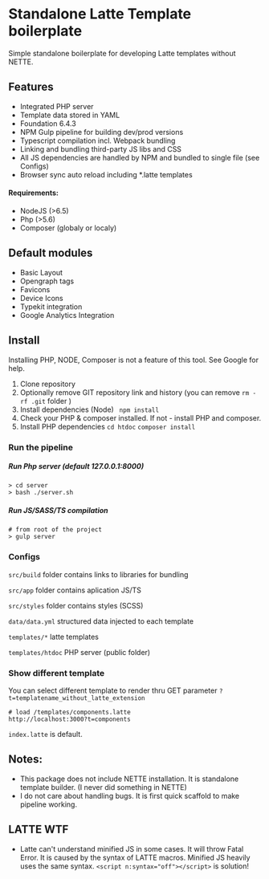 # Standalone Latte Template boilerplate

Simple standalone boilerplate for developing Latte templates without NETTE. 

## Features

- Integrated PHP server
- Template data stored in YAML
- Foundation 6.4.3
- NPM Gulp pipeline for building dev/prod versions
- Typescript compilation incl. Webpack bundling
- Linking and bundling third-party JS libs and CSS
- All JS dependencies are handled by NPM and bundled to single file (see Configs)
- Browser sync auto reload including *.latte templates

#### Requirements:
- NodeJS (>6.5)
- Php (>5.6)
- Composer (globaly or localy)


## Default modules
- Basic Layout
- Opengraph tags
- Favicons
- Device Icons
- Typekit integration
- Google Analytics Integration

## Install
Installing PHP, NODE, Composer is not a feature of this tool. See Google for help.

1) Clone repository 
2) Optionally remove GIT repository link and history (you can remove ```rm -rf .git``` folder )
3) Install dependencies (Node)
``` npm install```
4) Check your PHP & composer installed. If not - install PHP and composer.
5) Install PHP dependencies ```cd htdoc``` ```composer install```


### Run the pipeline 

##### Run Php server (default 127.0.0.1:8000)
```
> cd server
> bash ./server.sh
```

##### Run JS/SASS/TS compilation

```
# from root of the project
> gulp server
```

### Configs

```src/build``` folder contains links to libraries for bundling

```src/app``` folder contains aplication JS/TS

```src/styles``` folder contains styles (SCSS)

```data/data.yml``` structured data injected to each template

```templates/*``` latte templates

```templates/htdoc``` PHP server (public folder)


### Show different template

You can select different template to render thru GET parameter ```?t=templatename_without_latte_extension```

```
# load /templates/components.latte
http://localhost:3000?t=components
```

```index.latte``` is default.

## Notes:
- This package does not include NETTE installation. It is standalone template builder. (I never did something in NETTE)
- I do not care about handling bugs. It is first quick scaffold to make pipeline working.

## LATTE WTF
- Latte can't understand minified JS in some cases. It will throw Fatal Error. It is caused by the syntax of LATTE macros. Minified JS heavily uses the same syntax. ```<script n:syntax="off"></script>``` is solution!
